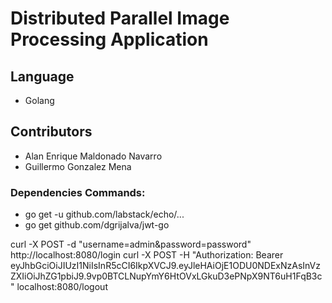 # Distributed Parallel Image Processing Application

## Language
- Golang

## Contributors
- Alan Enrique Maldonado Navarro
- Guillermo Gonzalez Mena

### Dependencies Commands:
- go get -u github.com/labstack/echo/...
- go get github.com/dgrijalva/jwt-go


curl -X POST -d "username=admin&password=password" http://localhost:8080/login
curl -X POST -H "Authorization: Bearer eyJhbGciOiJIUzI1NiIsInR5cCI6IkpXVCJ9.eyJleHAiOjE1ODU0NDExNzAsInVzZXIiOiJhZG1pbiJ9.9vp0BTCLNupYmY6HtOVxLGkuD3ePNpX9NT6uH1FqB3c" localhost:8080/logout